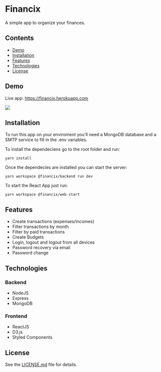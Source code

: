 # Financix

A simple app to organize your finances.

## Contents

- [Demo](#Demo)
- [Installation](#Installation)
- [Features](#Features)
- [Technologies](#Technologies)
- [License](#License)

## Demo

Live app: https://financix.herokuapp.com

![](https://i.imgur.com/cKQL3PE.gif)

## Installation

To run this app on your enviroment you'll need a MongoDB database and a SMTP service to fill in the .env variables.

To install the dependeciens go to the root folder and run:

```
yarn install
```

Once the dependecies are installed you can start the server:

```
yarn workspace @financix/backend run dev
```

To start the React App just run:

```
yarn workspace @financix/web start
```

## Features

- Create transactions (expenses/incomes)
- Filter transactions by month
- Filter by paid transactions
- Create Budgets
- Login, logout and logout from all devices
- Password recovery via email
- Password change

## Technologies

### Backend

- NodeJS
- Express
- MongoDB

### Frontend

- ReactJS
- D3.js
- Styled Components

## License

See the [LICENSE.md](LICENSE) file for details.
